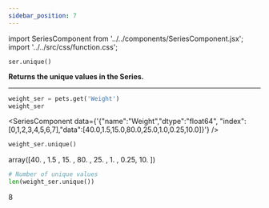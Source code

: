 ```yaml
---
sidebar_position: 7
---
```

import SeriesComponent from '../../components/SeriesComponent.jsx';
import '../../src/css/function.css';

<code>ser.unique()</code>

<div className='base'>
    <p><strong>Returns the unique values in the Series.</strong></p>
</div>

---

```python
weight_ser = pets.get('Weight')
weight_ser
```
<SeriesComponent data={'{"name":"Weight","dtype":"float64", "index":[0,1,2,3,4,5,6,7],"data":[40.0,1.5,15.0,80.0,25.0,1.0,0.25,10.0]}'} />

```python
weight_ser.unique()
```
array([40.  ,  1.5 , 15.  , 80.  , 25.  ,  1.  ,  0.25, 10.  ])

```python
# Number of unique values
len(weight_ser.unique())
```
8
